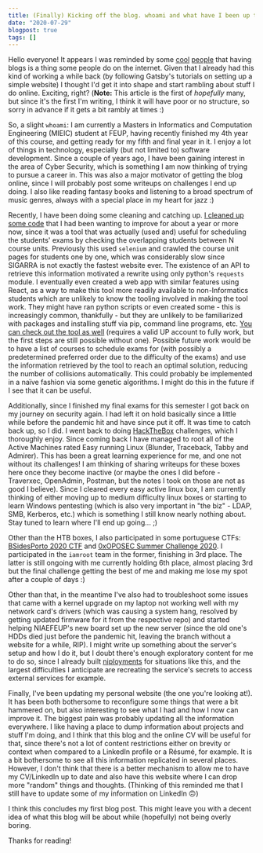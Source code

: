 ```yaml
---
title: (Finally) Kicking off the blog. whoami and what have I been up to
date: "2020-07-29"
blogpost: true
tags: []
---
```

Hello everyone! It appears I was reminded by some [cool](https://hugopeixoto.net/articles) [people](https://blog.ruialves.me) that having blogs is a thing some people do on the internet.
Given that I already had this kind of working a while back (by following Gatsby's tutorials on setting up a simple website) I thought I'd get it into shape and start rambling about stuff I do online.
Exciting, right? (**Note:** This article is the first of _hopefully_ many, but since it's the first I'm writing, I think it will have poor or no structure, so sorry in advance if it gets a bit rambly at times :)

So, a slight `whoami`: I am currently a Masters in Informatics and Computation Engineering (MIEIC) student at FEUP, having recently finished my 4th year of this course, and getting ready for my fifth and final year in it. I enjoy a lot of things in technology, especially (but not limited to) software development. Since a couple of years ago, I have been gaining interest in the area of Cyber Security, which is something I am now thinking of trying to pursue a career in. This was also a major motivator of getting the blog online, since I will probably post some writeups on challenges I end up doing. I also like reading fantasy books and listening to a broad spectrum of music genres, always with a special place in my heart for jazz :)

Recently, I have been doing some cleaning and catching up. [I cleaned up some code](https://github.com/miguelpduarte/FEUP-Tools/commit/8f92f11f9c261b7e6aac6dc9871213c4373e0876) that I had been wanting to improve for about a year or more now, since it was a tool that was actually (used and) useful for scheduling the students' exams by checking the overlapping students between N course units. Previously this used `selenium` and crawled the course unit pages for students one by one, which was considerably slow since SIGARRA is not exactly the fastest website ever. The existence of an API to retrieve this information motivated a rewrite using only python's `requests` module. I eventually even created a web app with similar features using React, as a way to make this tool more readily available to non-Informatics students which are unlikely to know the tooling involved in making the tool work. They might have ran python scripts or even created some - this is increasingly common, thankfully - but they are unlikely to be familiarized with packages and installing stuff via pip, command line programs, etc. [You can check out the tool as well](https://upcc.miguelpduarte.me/) (requires a valid UP account to fully work, but the first steps are still possible without one). Possible future work would be to have a list of courses to schedule exams for (with possibly a predetermined preferred order due to the difficulty of the exams) and use the information retrieved by the tool to reach an optimal solution, reducing the number of collisions automatically. This could probably be implemented in a naïve fashion via some genetic algorithms. I might do this in the future if I see that it can be useful.

Additionally, since I finished my final exams for this semester I got back on my journey on security again. I had left it on hold basically since a little while before the pandemic hit and have since put it off. It was time to catch back up, so I did. I went back to doing [HackTheBox](https://hackthebox.eu/) challenges, which I thoroughly enjoy. Since coming back I have managed to root all of the Active Machines rated Easy running Linux (Blunder, Traceback, Tabby and Admirer). This has been a great learning experience for me, and one not without its challenges! I am thinking of sharing writeups for these boxes here once they become inactive (or maybe the ones I did before - Traverxec, OpenAdmin, Postman, but the notes I took on those are not as good I believe). Since I cleared every easy active linux box, I am currently thinking of either moving up to medium difficulty linux boxes or starting to learn Windows pentesting (which is also very important in "the biz" - LDAP, SMB, Kerberos, etc.) which is something I still know nearly nothing about. Stay tuned to learn where I'll end up going... ;)

Other than the HTB boxes, I also participated in some portuguese CTFs: [BSidesPorto 2020 CTF](https://ctf.bsidesporto.com/) and [0xOPOSEC Summer Challenge 2020](https://ctf.apl3b.com/). I participated in the `iamroot` team in the former, finishing in 3rd place. The latter is still ongoing with me currently holding 6th place, almost placing 3rd but the final challenge getting the best of me and making me lose my spot after a couple of days :)

Other than that, in the meantime I've also had to troubleshoot some issues that came with a kernel upgrade on my laptop not working well with my network card's drivers (which was causing a system hang, resolved by getting updated firmware for it from the respective repo) and started helping NIAEFEUP's new board set up the new server (since the old one's HDDs died just before the pandemic hit, leaving the branch without a website for a while, RIP). I might write up something about the server's setup and how I do it, but I doubt there's enough exploratory content for me to do so, since I already built [niployments](https://github.com/NIAEFEUP/niployments) for situations like this, and the largest difficulties I anticipate are recreating the service's secrets to access external services for example.

Finally, I've been updating my personal website (the one you're looking at!). It has been both bothersome to reconfigure some things that were a bit hammered on, but also interesting to see what I had and how I now can improve it. The biggest pain was probably updating all the information everywhere. I like having a place to dump information about projects and stuff I'm doing, and I think that this blog and the online CV will be useful for that, since there's not a lot of content restrictions either on brevity or context when compared to a LinkedIn profile or a Résumé, for example. It is a bit bothersome to see all this information replicated in several places. However, I don't think that there is a better mechanism to allow me to have my CV/LinkedIn up to date and also have this website where I can drop more "random" things and thoughts. (Thinking of this reminded me that I still have to update some of my information on LinkedIn 🙃)

I think this concludes my first blog post. This might leave you with a decent idea of what this blog will be about while (hopefully) not being overly boring.

Thanks for reading!
